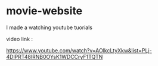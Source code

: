 # movie-website


I made a watching youtube tuorials

video link :

https://www.youtube.com/watch?v=AOlkcLtyXkw&list=PLj-4DlPRT48lRNB0OYsK1WDCCryF1TQTN
